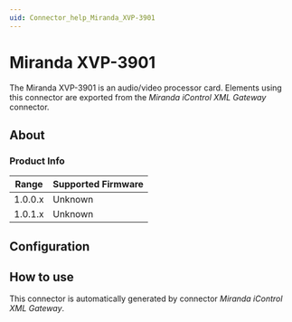 ```yaml
---
uid: Connector_help_Miranda_XVP-3901
---
```


# Miranda XVP-3901

The Miranda XVP-3901 is an audio/video processor card. 
Elements using this connector are exported from the *Miranda iControl XML Gateway* connector.

## About

### Product Info

|Range  |Supported Firmware  |
|---------|---------|
|1.0.0.x     |Unknown         |
|1.0.1.x     |Unknown         |

## Configuration

## How to use

This connector is automatically generated by connector *Miranda iControl XML Gateway*.